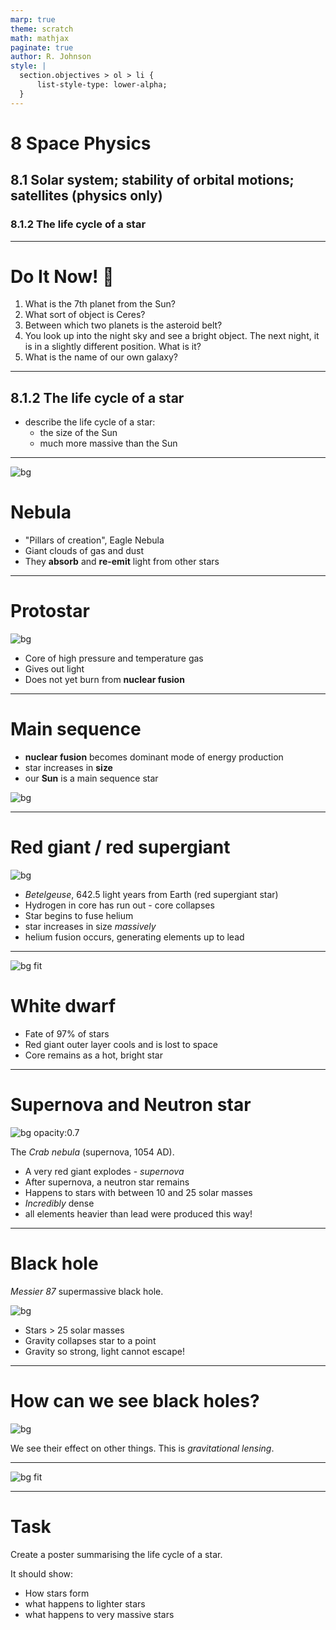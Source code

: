 ```yaml
---
marp: true
theme: scratch
math: mathjax
paginate: true
author: R. Johnson
style: |
  section.objectives > ol > li {
      list-style-type: lower-alpha;
  }
---
```


# 8 Space Physics

## 8.1 Solar system; stability of orbital motions; satellites (physics only)

### 8.1.2 The life cycle of a star

---

# Do It Now! :blue_book:

1. What is the 7th planet from the Sun?
2. What sort of object is Ceres?
3. Between which two planets is the asteroid belt?
4. You look up into the night sky and see a bright object. The next night, it is in a slightly different position. What is it?
5. What is the name of our own galaxy?

---

## 8.1.2 The life cycle of a star

- describe the life cycle of a star:
  - the size of the Sun
  - much more massive than the Sun

---

<!-- color: white -->

![bg](https://upload.wikimedia.org/wikipedia/commons/b/b2/Eagle_nebula_pillars.jpg)

# Nebula

- "Pillars of creation", Eagle Nebula
- Giant clouds of gas and dust
- They **absorb** and **re-emit** light from other stars

---

# Protostar

![bg](https://upload.wikimedia.org/wikipedia/commons/6/6e/Protostar_Herbig-Haro_46_47.jpg?20050923111652)

- Core of high pressure and temperature gas
- Gives out light
- Does not yet burn from **nuclear fusion**

---

# Main sequence

- **nuclear fusion** becomes dominant mode of energy production
- star increases in **size**
- our **Sun** is a main sequence star

![bg](https://science.nasa.gov/wp-content/uploads/2023/05/pia03149-copy.jpg)

---

# Red giant / red supergiant

![bg](https://i.guim.co.uk/img/media/247cf106df45ccbdf0953f335f4df367516548c5/0_247_4102_2461/master/4102.jpg?width=620&dpr=2&s=none)

- _Betelgeuse_, 642.5 light years from Earth (red supergiant star)
- Hydrogen in core has run out - core collapses
- Star begins to fuse helium
- star increases in size _massively_
- helium fusion occurs, generating elements up to lead

---

<!-- backgroundColor: black -->

![bg fit](https://upload.wikimedia.org/wikipedia/commons/1/18/Sirius_A_and_B_Hubble_photo.editted.PNG)

# White dwarf

- Fate of 97% of stars
- Red giant outer layer cools and is lost to space
- Core remains as a hot, bright star

---

# Supernova and Neutron star

![bg opacity:0.7](https://upload.wikimedia.org/wikipedia/commons/8/8c/Moving_heart_of_the_Crab_Nebula.jpg)

The _Crab nebula_ (supernova, 1054 AD).

- A very red giant explodes - _supernova_
- After supernova, a neutron star remains
- Happens to stars with between 10 and 25 solar masses
- _Incredibly_ dense
- all elements heavier than lead were produced this way!

---

# Black hole

_Messier 87_ supermassive black hole.

![bg](https://upload.wikimedia.org/wikipedia/commons/thumb/4/4f/Black_hole_-_Messier_87_crop_max_res.jpg/1920px-Black_hole_-_Messier_87_crop_max_res.jpg)

- Stars > 25 solar masses
- Gravity collapses star to a point
- Gravity so strong, light cannot escape!

---

# How can we see black holes?

![bg](https://upload.wikimedia.org/wikipedia/commons/0/03/Black_hole_lensing_web.gif)

We see their effect on other things.
This is _gravitational lensing_.

---

![bg fit](https://upload.wikimedia.org/wikipedia/commons/thumb/4/47/Star_Life_Cycle_Chart.jpg/2560px-Star_Life_Cycle_Chart.jpg)

---

# Task

Create a poster summarising the life cycle of a star.

It should show:

- How stars form
- what happens to lighter stars
- what happens to very massive stars
